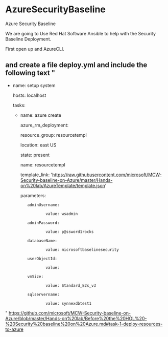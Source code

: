 # AzureSecurityBaseline
Azure Security Baseline


We are going to Use Red Hat Software Ansible to help with the Security Baseline Deployment. 

First open up and AzureCLI. 

and create a file deploy.yml  and include the following text
"
---

- name: setup system

   hosts: localhost

   tasks:

     - name: azure create

       azure_rm_deployment:

         resource_group: resourcetempl

         location: east US

         state: present

         name: resourcetempl

        template_link: 'https://raw.githubusercontent.com/microsoft/MCW-Security-baseline-on-Azure/master/Hands-on%20lab/AzureTemplate/template.json'

         parameters:

              adminUsername:

                      value: wsadmin

              adminPassword:

                      value: p@ssword1rocks

              databaseName:

                      value: microsoftbaselinesecurity

              userObjectId:

                      value: 

              vmSize:

                      value: Standard_E2s_v3

              sqlservername:

                      value: synnexdbtest1     

"
https://github.com/microsoft/MCW-Security-baseline-on-Azure/blob/master/Hands-on%20lab/Before%20the%20HOL%20-%20Security%20baseline%20on%20Azure.md#task-1-deploy-resources-to-azure

